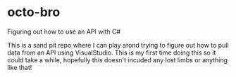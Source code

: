 # octo-bro
Figuring out how to use an API with C#

This is a sand pit repo where I can play arond trying to figure out how to pull data from an API using VisualStudio. This is my first time doing this so it could take a while, hopefully this doesn't incuded any lost limbs or anything like that!
